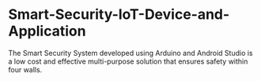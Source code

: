 # Smart-Security-IoT-Device-and-Application
The Smart Security System developed using Arduino and Android Studio is a low cost and effective multi-purpose solution that ensures safety within four walls.
